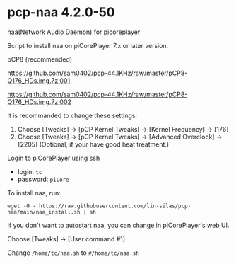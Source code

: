 # pcp-naa 4.2.0-50
naa(Network Audio Daemon) for picoreplayer

Script to install naa on piCorePlayer 7.x or later version.

pCP8 (recommended)

https://github.com/sam0402/pcp-44.1KHz/raw/master/pCP8-Q176_HDs.img.7z.001

https://github.com/sam0402/pcp-44.1KHz/raw/master/pCP8-Q176_HDs.img.7z.002

It is recommanded to change these settings:
1. Choose [Tweaks] -> [pCP Kernel Tweaks] -> [Kernel Frequency] -> [176]
2. Choose [Tweaks] -> [pCP Kernel Tweaks] -> [Advanced Overclock] -> [2205] (Optional, if your have good heat treatment.)

Login to piCorePlayer using ssh

* login: `tc`
* password: `piCore`

To install naa, run:

`wget -O - https://raw.githubusercontent.com/lin-silas/pcp-naa/main/naa_install.sh | sh`

If you don't want to autostart naa, you can change in piCorePlayer's web UI.

Choose [Tweaks] -> [User command #1]

Change `/home/tc/naa.sh` to `#/home/tc/naa.sh`
